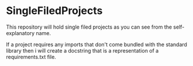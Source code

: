 # SingleFiledProjects
This repository will hold single filed projects as you can see from the self-explanatory name.

If a project requires any imports that don't come bundled with the standard library then i will create a docstring that is a representation of a requirements.txt file.
